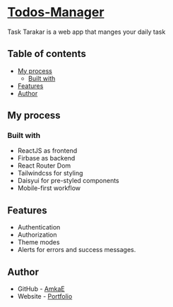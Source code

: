 # [Todos-Manager](https://todos-manager-amkae.vercel.app/)

Task Tarakar is a web app that manges your daily task

## Table of contents

- [My process](#my-process)
  - [Built with](#built-with)
- [Features](#features)
- [Author](#author)

## My process

### Built with

- ReactJS as frontend
- Firbase as backend
- React Router Dom
- Tailwindcss for styling
- Daisyui for pre-styled components
- Mobile-first workflow

## Features

- Authentication
- Authorization
- Theme modes
- Alerts for errors and success messages.

## Author

- GitHub - [AmkaE](https://github.com/AmkaE)
- Website - [Portfolio](https://www.aminamka.com/)
